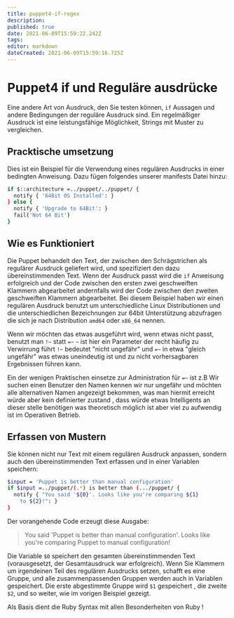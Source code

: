 ```yaml
---
title: puppet4-if-regex
description: 
published: true
date: 2021-06-09T15:59:22.242Z
tags: 
editor: markdown
dateCreated: 2021-06-09T15:59:16.725Z
---
```


# Puppet4 if und Reguläre ausdrücke

Eine andere Art von Ausdruck, den Sie testen können, `if` Aussagen und andere Bedingungen der reguläre Ausdruck sind.
Ein regelmäßiger Ausdruck ist eine leistungsfähige Möglichkeit, Strings mit Muster zu vergleichen.

## Pracktische umsetzung

Dies ist ein Beispiel für die Verwendung eines regulären Ausdrucks in einer bedingten Anweisung. Dazu fügen folgendes unserer manifests Datei hinzu:

```sh
if $::architecture =../puppet/../puppet/ {
  notify { '64Bit OS Installed': }
} else {
  notify { 'Upgrade to 64Bit': }
  fail('Not 64 Bit')
}
```

## Wie es Funktioniert

Die Puppet behandelt den Text, der zwischen den Schrägstrichen als regulärer Ausdruck geliefert wird, und spezifiziert den dazu übereinstimmenden Text.
Wenn der Ausdruck passt wird die `if` Anweisung erfolgreich und der Code zwischen den ersten zwei geschweiften Klammern abgearbeitet andernfalls wird der Code zwischen den zweiten geschweiften Klammern abgearbeitet.
Bei diesem Beispiel haben wir einen regulären Ausdruck benutzt um unterschiedliche Linux Distributionen und die unterschiedlichen Bezeichnungen zur 64bit Unterstützung abzufragen die sich je nach Distribution `amd64` oder `x86_64` nennen.

Wenn wir möchten das etwas ausgeführt wird, wenn etwas nicht passt, benutzt man `!~` statt `=~`
`~` ist hier ein Parameter der recht häufig zu Verwirrung führt `!~` bedeutet "nicht ungefähr" und `=~` in etwa "gleich ungefähr" was etwas uneindeutig ist und zu nicht vorhersagbaren Ergebnissen führen kann.

Ein der wenigen Praktischen einsetze zur Administration für `=~`  ist z.B Wir suchen einen Benutzer den Namen kennen wir nur ungefähr und möchten alle alternativen Namen angezeigt bekommen, was man hiermit erreicht würde aber kein definierter zustand , dass würde etwas Intelligents an dieser stelle benötigen was theoretisch möglich ist aber viel zu aufwendig ist im Operativen Betrieb.

## Erfassen von Mustern

Sie können nicht nur Text mit einem regulären Ausdruck anpassen, sondern auch den übereinstimmenden Text erfassen und in einer Variablen speichern:

```sh
$input = 'Puppet is better than manual configuration'
if $input =../puppet/(.*) is better than (.../puppet/ {
  notify { "You said '${0}'. Looks like you're comparing ${1}
    to ${2}!": }
}
```

Der vorangehende Code erzeugt diese Ausgabe:

> You said 'Puppet is better than manual configuration'.
> Looks like you're comparing Puppet to manual configuration!

Die Variable `$0` speichert den gesamten übereinstimmenden Text (vorausgesetzt, der Gesamtausdruck war erfolgreich).
Wenn Sie Klammern um irgendeinen Teil des regulären Ausdrucks setzen, schafft es eine Gruppe, und alle zusammenpassenden Gruppen werden auch in Variablen gespeichert.
Die erste abgestimmte Gruppe wird `$1` gespeichert , die zweite `$2`, und so weiter, wie im vorigen Beispiel gezeigt.

Als Basis dient die Ruby Syntax mit allen Besonderheiten von Ruby !